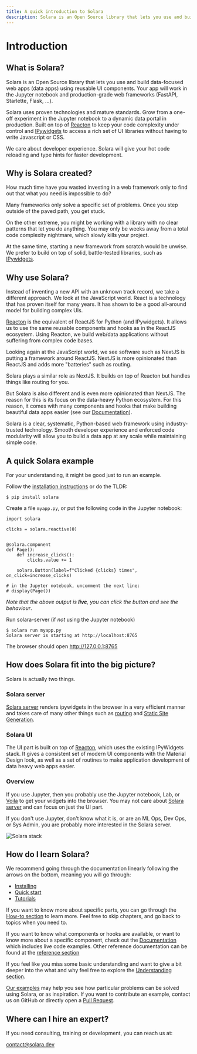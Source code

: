 ```yaml
---
title: A quick introduction to Solara
description: Solara is an Open Source library that lets you use and build data-focused web apps (data apps) using reusable UI components. Here you'll learn the basics!
---
```

# Introduction


## What is Solara?

Solara is an Open Source library that lets you use and build data-focused web apps (data apps) using reusable UI components. Your app will work in the Jupyter notebook and production-grade web frameworks (FastAPI, Starlette, Flask, ...).

Solara uses proven technologies and mature standards. Grow from a one-off experiment in the Jupyter notebook to a dynamic data portal in production.  Built on top of [Reacton](/documentation/advanced/understanding/reacton) to keep your code complexity under control and [IPywidgets](/documentation/advanced/understanding/ipywidgets) to access a rich set of UI libraries without having to write Javascript or CSS.

We care about developer experience. Solara will give your hot code reloading and type hints for faster development.

## Why is Solara created?

How much time have you wasted investing in a web framework only to find out that what you need is impossible to do?

Many frameworks only solve a specific set of problems. Once you step outside of the paved path, you get stuck.

On the other extreme, you might be working with a library with no clear patterns that let you do anything. You may only be weeks away from a total code complexity nightmare, which slowly kills your project.

At the same time, starting a new framework from scratch would be unwise. We prefer to build on top of solid, battle-tested libraries, such as [IPywidgets](/documentation/advanced/understanding/ipywidgets).

## Why use Solara?

Instead of inventing a new API with an unknown track record, we take a different approach. We look at the JavaScript world. React is a technology that has proven itself for many years. It has shown to be a good all-around model for building complex UIs.

[Reacton](/documentation/advanced/understanding/reacton) is the equivalent of ReactJS for Python (and IPywidgets). It allows us to use the same reusable components and hooks as in the ReactJS ecosystem. Using Reacton, we build web/data applications without suffering from complex code bases.

Looking again at the JavaScript world, we see software such as NextJS is putting a framework around ReactJS. NextJS is more opinionated than ReactJS and adds more "batteries" such as routing.

Solara plays a similar role as NextJS. It builds on top of Reacton but handles things like routing for you.

But Solara is also different and is even more opinionated than NextJS. The reason for this is its focus on the data-heavy Python ecosystem. For this reason, it comes with many components and hooks that make building beautiful data apps easier (see our [Documentation](/documentation)).

Solara is a clear, systematic, Python-based web framework using industry-trusted technology. Smooth developer experience and enforced code modularity will allow you to build a data app at any scale while maintaining simple code.

## A quick Solara example

For your understanding, it might be good just to run an example.

Follow the [installation instructions](/documentation/getting_started/installing) or do the TLDR:

    $ pip install solara


Create a file `myapp.py`, or put the following code in the Jupyter notebook:

```solara {pycafe-link}
import solara

clicks = solara.reactive(0)


@solara.component
def Page():
    def increase_clicks():
        clicks.value += 1

    solara.Button(label=f"Clicked {clicks} times", on_click=increase_clicks)

# in the Jupyter notebook, uncomment the next line:
# display(Page())
```

*Note that the above output is __live__, you can click the button and see the behaviour*.

Run solara-server (if *not* using the Jupyter notebook)

    $ solara run myapp.py
    Solara server is starting at http://localhost:8765

The browser should open http://127.0.0.1:8765




## How does Solara fit into the big picture?

Solara is actually two things.

### Solara server
[Solara server](/documentation/advanced/understanding/solara-server) renders ipywidgets in the browser in a very efficient manner and takes care of many other things
such as [routing](/documentation/advanced/understanding/routing) and [Static Site Generation](/documentation/advanced/reference/static-site-generation).

### Solara UI

The UI part is built on top of [Reacton](/documentation/advanced/understanding/reacton), which uses the existing IPyWidgets stack. It gives a consistent set
of modern UI components with the Material Design look, as well as a set of routines to make application development of data heavy web apps
easier.


### Overview
If you use Jupyter, then you probably use the Jupyter notebook, Lab, or [Voila](/documentation/advanced/understanding/voila) to get your widgets into the browser. You may not care about [Solara server](/documentation/advanced/understanding/solara-server) and can focus on just the UI part.

If you don't use Jupyter, don't know what it is, or are an ML Ops, Dev Ops, or Sys Admin, you are probably more interested in the Solara server.

![Solara stack](https://dxhl76zpt6fap.cloudfront.net/public/docs/solara-stack.webp)

## How do I learn Solara?

We recommend going through the documentation linearly following the arrows on the bottom, meaning you will go through:

 * [Installing](/documentation/getting_started/installing)
 * [Quick start](/documentation/getting_started)
 * [Tutorials](/documentation/getting_started/tutorials)

If you want to know more about specific parts, you can go through the [How-to section](/documentation/advanced/howto) to learn more. Feel free to skip chapters, and go back to topics when you need to.


If you want to know what components or hooks are available, or want to know more about a specific component, check out the [Documentation](/documentation) which includes live code examples. Other reference documentation can be found at the [reference section](/documentation/advanced/reference)

If you feel like you miss some basic understanding and want to give a bit deeper into the what and why feel free to explore the [Understanding section](/documentation/advanced/understanding).


[Our examples](/documentation/examples) may help you see how particular problems can be solved using Solara, or as inspiration. If you want to contribute an example, contact us on GitHub or directly open a [Pull Request](https://github.com/widgetti/solara/).


## Where can I hire an expert?

If you need consulting, training or development, you can reach us at:

contact@solara.dev
